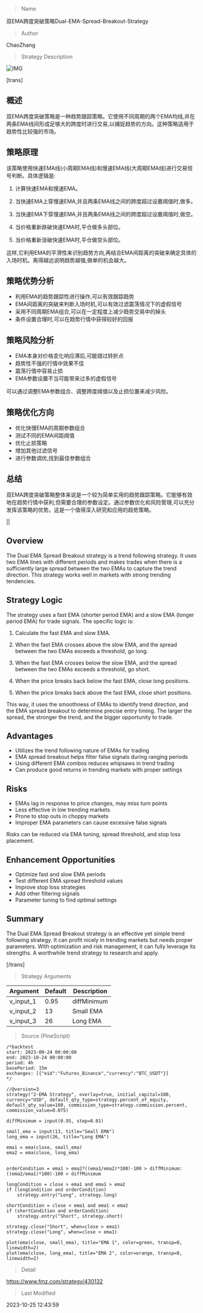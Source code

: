 
> Name

双EMA跨度突破策略Dual-EMA-Spread-Breakout-Strategy

> Author

ChaoZhang

> Strategy Description

![IMG](https://www.fmz.com/upload/asset/164b8393a78e3fd1f84.png)

[trans]

## 概述

双EMA跨度突破策略是一种趋势跟踪策略。它使用不同周期的两个EMA均线,并在两条EMA线间形成足够大的跨度时进行交易,以捕捉趋势的方向。这种策略适用于趋势性比较强的市场。

## 策略原理

该策略使用快速EMA线(小周期EMA线)和慢速EMA线(大周期EMA线)进行交易信号判断。具体逻辑是:

1. 计算快速EMA和慢速EMA。

2. 当快速EMA上穿慢速EMA,并且两条EMA线之间的跨度超过设置阈值时,做多。

3. 当快速EMA下穿慢速EMA,并且两条EMA线之间的跨度超过设置阈值时,做空。 

4. 当价格重新跌破快速EMA时,平仓做多头部位。

5. 当价格重新涨破快速EMA时,平仓做空头部位。

这样,它利用EMA的平滑性来识别趋势方向,再结合EMA间距离的突破来确定具体的入场时机。离得越远说明趋势越强,做单的机会越大。

## 策略优势分析

- 利用EMA的趋势跟踪性进行操作,可以有效跟踪趋势
- EMA间距离的突破来判断入场时机,可以有效过滤震荡情况下的虚假信号
- 采用不同周期EMA组合,可以在一定程度上减少趋势交易中的掉头
- 条件设置合理时,可以在趋势行情中获得较好的回报

## 策略风险分析

- EMA本身对价格变化响应滞后,可能错过转折点
- 趋势性不强的行情中效果不佳
- 震荡行情中容易止损
- EMA参数设置不当可能带来过多的虚假信号

可以通过调整EMA参数组合、调整跨度阈值以及止损位置来减少风险。

## 策略优化方向 

- 优化快慢EMA的周期参数组合
- 测试不同的EMA间距阈值
- 优化止损策略
- 增加其他过滤信号
- 进行参数调优,找到最佳参数组合

## 总结

双EMA跨度突破策略整体来说是一个较为简单实用的趋势跟踪策略。它能够有效地在趋势行情中获利,但需要合理的参数设定。通过参数优化和风险管理,可以充分发挥该策略的优势。这是一个值得深入研究和应用的趋势策略。

||


## Overview

The Dual EMA Spread Breakout strategy is a trend following strategy. It uses two EMA lines with different periods and makes trades when there is a sufficiently large spread between the two EMAs to capture the trend direction. This strategy works well in markets with strong trending tendencies.

## Strategy Logic

The strategy uses a fast EMA (shorter period EMA) and a slow EMA (longer period EMA) for trade signals. The specific logic is:

1. Calculate the fast EMA and slow EMA. 

2. When the fast EMA crosses above the slow EMA, and the spread between the two EMAs exceeds a threshold, go long.

3. When the fast EMA crosses below the slow EMA, and the spread between the two EMAs exceeds a threshold, go short.

4. When the price breaks back below the fast EMA, close long positions. 

5. When the price breaks back above the fast EMA, close short positions.

This way, it uses the smoothness of EMAs to identify trend direction, and the EMA spread breakout to determine precise entry timing. The larger the spread, the stronger the trend, and the bigger opportunity to trade.

## Advantages

- Utilizes the trend following nature of EMAs for trading
- EMA spread breakout helps filter false signals during ranging periods  
- Using different EMA combos reduces whipsaws in trend trading
- Can produce good returns in trending markets with proper settings

## Risks

- EMAs lag in response to price changes, may miss turn points
- Less effective in low trending markets
- Prone to stop outs in choppy markets
- Improper EMA parameters can cause excessive false signals

Risks can be reduced via EMA tuning, spread threshold, and stop loss placement.

## Enhancement Opportunities

- Optimize fast and slow EMA periods
- Test different EMA spread threshold values
- Improve stop loss strategies
- Add other filtering signals 
- Parameter tuning to find optimal settings

## Summary

The Dual EMA Spread Breakout strategy is an effective yet simple trend following strategy. It can profit nicely in trending markets but needs proper parameters. With optimization and risk management, it can fully leverage its strengths. A worthwhile trend strategy to research and apply.

[/trans]

> Strategy Arguments



|Argument|Default|Description|
|----|----|----|
|v_input_1|0.95|diffMinimum|
|v_input_2|13|Small EMA|
|v_input_3|26|Long EMA|


> Source (PineScript)

``` pinescript
/*backtest
start: 2023-09-24 00:00:00
end: 2023-10-24 00:00:00
period: 4h
basePeriod: 15m
exchanges: [{"eid":"Futures_Binance","currency":"BTC_USDT"}]
*/

//@version=3
strategy("2-EMA Strategy", overlay=true, initial_capital=100, currency="USD", default_qty_type=strategy.percent_of_equity, default_qty_value=100, commission_type=strategy.commission.percent, commission_value=0.075)

diffMinimum = input(0.95, step=0.01)

small_ema = input(13, title="Small EMA")
long_ema = input(26, title="Long EMA")

ema1 = ema(close, small_ema)
ema2 = ema(close, long_ema)


orderCondition = ema1 > ema2?((ema1/ema2)*100)-100 > diffMinimum:((ema2/ema1)*100)-100 > diffMinimum

longCondition = close > ema1 and ema1 > ema2
if (longCondition and orderCondition)
    strategy.entry("Long", strategy.long)

shortCondition = close < ema1 and ema1 < ema2
if (shortCondition and orderCondition)
    strategy.entry("Short", strategy.short)
    
strategy.close("Short", when=close > ema1)
strategy.close("Long", when=close < ema1)
    
plot(ema(close, small_ema), title="EMA 1", color=green, transp=0, linewidth=2)
plot(ema(close, long_ema), title="EMA 2", color=orange, transp=0, linewidth=2)
```

> Detail

https://www.fmz.com/strategy/430132

> Last Modified

2023-10-25 12:43:59
